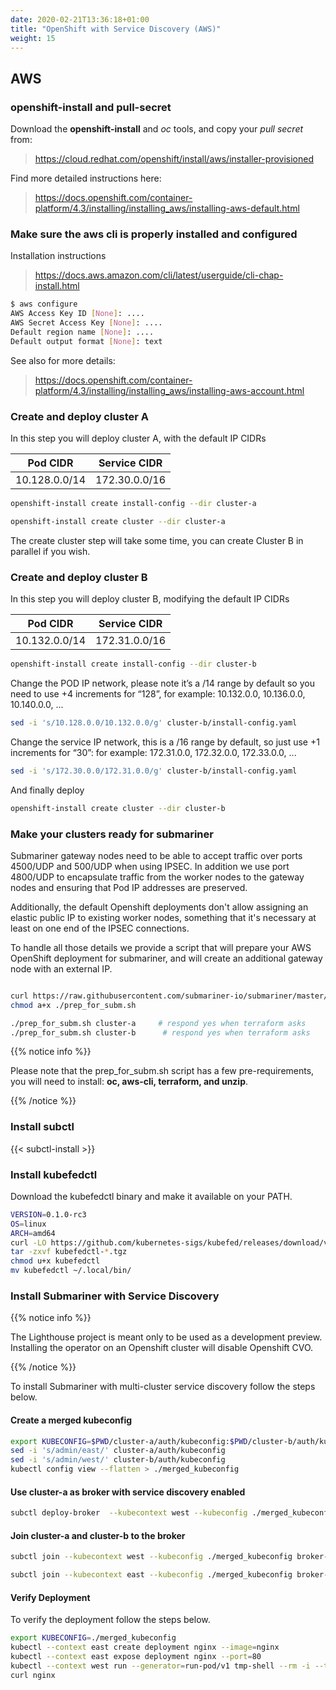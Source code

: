 ```yaml
---
date: 2020-02-21T13:36:18+01:00
title: "OpenShift with Service Discovery (AWS)"
weight: 15
---
```


## AWS

### openshift-install and pull-secret

Download the **openshift-install** and _oc_ tools, and copy your _pull secret_ from:

> https://cloud.redhat.com/openshift/install/aws/installer-provisioned

Find more detailed instructions here:

> https://docs.openshift.com/container-platform/4.3/installing/installing_aws/installing-aws-default.html


### Make sure the aws cli is properly installed and configured

Installation instructions

> https://docs.aws.amazon.com/cli/latest/userguide/cli-chap-install.html

```bash
$ aws configure
AWS Access Key ID [None]: ....
AWS Secret Access Key [None]: ....
Default region name [None]: ....
Default output format [None]: text
```

See also for more details:

> https://docs.openshift.com/container-platform/4.3/installing/installing_aws/installing-aws-account.html

### Create and deploy cluster A

In this step you will deploy cluster A, with the default IP CIDRs

| Pod CIDR     | Service CIDR |
|--------------|--------------|
|10.128.0.0/14 |172.30.0.0/16 |


```bash
openshift-install create install-config --dir cluster-a
```

```bash
openshift-install create cluster --dir cluster-a
```

The create cluster step will take some time, you can create Cluster B in parallel if you wish.

### Create and deploy cluster B

In this step you will deploy cluster B, modifying the default IP CIDRs

| Pod CIDR     | Service CIDR |
|--------------|--------------|
|10.132.0.0/14 |172.31.0.0/16 |


```bash
openshift-install create install-config --dir cluster-b
```


Change the POD IP network, please note it’s a /14 range by default so you need to use 
+4 increments for “128”, for example: 10.132.0.0, 10.136.0.0, 10.140.0.0, ...
 
```bash
sed -i 's/10.128.0.0/10.132.0.0/g' cluster-b/install-config.yaml
```

Change the service IP network, this is a /16 range by default, so just use +1 increments
for “30”: for example: 172.31.0.0, 172.32.0.0, 172.33.0.0, ...

```bash
sed -i 's/172.30.0.0/172.31.0.0/g' cluster-b/install-config.yaml
```


And finally deploy

```bash
openshift-install create cluster --dir cluster-b
```

### Make your clusters ready for submariner

Submariner gateway nodes need to be able to accept traffic over ports 4500/UDP and 500/UDP
when using IPSEC. In addition we use port 4800/UDP to encapsulate traffic from the worker nodes
to the gateway nodes and ensuring that Pod IP addresses are preserved.

Additionally, the default Openshift deployments don't allow assigning an elastic public IP
to existing worker nodes, something that it's necessary at least on one end of the IPSEC connections. 

To handle all those details we provide a script that will prepare your AWS OpenShift deployment
for submariner, and will create an additional gateway node with an external IP.

```bash

curl https://raw.githubusercontent.com/submariner-io/submariner/master/tools/openshift/ocp-ipi-aws/prep_for_subm.sh -L -O
chmod a+x ./prep_for_subm.sh

./prep_for_subm.sh cluster-a     # respond yes when terraform asks
./prep_for_subm.sh cluster-b      # respond yes when terraform asks

```

{{% notice info %}}

Please note that the prep_for_subm.sh script has a few pre-requirements, you will need to install: **oc, aws-cli, terraform, and unzip**. 

{{% /notice %}}

### Install subctl

{{< subctl-install >}}

### Install kubefedctl

Download the kubefedctl binary and make it available on your PATH.

```bash
VERSION=0.1.0-rc3
OS=linux
ARCH=amd64
curl -LO https://github.com/kubernetes-sigs/kubefed/releases/download/v${VERSION}/kubefedctl-${VERSION}-${OS}-${ARCH}.tgz
tar -zxvf kubefedctl-*.tgz
chmod u+x kubefedctl
mv kubefedctl ~/.local/bin/
```

### Install Submariner with Service Discovery

{{% notice info %}}

The Lighthouse project is meant only to be used as a development preview. Installing the operator on an Openshift cluster will disable Openshift CVO.

{{% /notice %}}

To install Submariner with multi-cluster service discovery follow the steps below.

#### Create a merged kubeconfig

```bash
export KUBECONFIG=$PWD/cluster-a/auth/kubeconfig:$PWD/cluster-b/auth/kubeconfig
sed -i 's/admin/east/' cluster-a/auth/kubeconfig
sed -i 's/admin/west/' cluster-b/auth/kubeconfig
kubectl config view --flatten > ./merged_kubeconfig
```
#### Use cluster-a as broker with service discovery enabled

```bash
subctl deploy-broker  --kubecontext west --kubeconfig ./merged_kubeconfig --service-discovery
```

#### Join cluster-a and cluster-b to the broker

```bash
subctl join --kubecontext west --kubeconfig ./merged_kubeconfig broker-info.subm --clusterid west --broker-cluster-context west
```

```bash
subctl join --kubecontext east --kubeconfig ./merged_kubeconfig broker-info.subm --clusterid east --broker-cluster-context west
```

####  Verify Deployment
To verify the deployment follow the steps below.

```bash
export KUBECONFIG=./merged_kubeconfig
kubectl --context east create deployment nginx --image=nginx
kubectl --context east expose deployment nginx --port=80
kubectl --context west run --generator=run-pod/v1 tmp-shell --rm -i --tty --image nicolaka/netshoot -- /bin/bash
curl nginx
```
